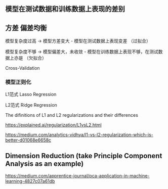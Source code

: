 ## 模型在测试数据和训练数据上表现的差别

## 方差 偏差均衡

模型复杂度过高 -> 模型方差变大 - 模型在测试数据上表现变差 （过拟合）

模型复杂度不够 -> 模型偏差大，未收敛 - 模型在训练数据上表现不够，在测试数据上亦是 （欠拟合）

Cross-Validation

### 模型正则化 

L1范式 Lasso Regression

L2范式 Ridge Regression

The difinitions of L1 and L2 regularizations and their differences

https://explained.ai/regularization/L1vsL2.html

https://medium.com/analytics-vidhya/l1-vs-l2-regularization-which-is-better-d01068e6658c

## Dimension Reduction (take Principle Component Analysis as an example)

https://medium.com/apprentice-journal/pca-application-in-machine-learning-4827c07a61db


```python

```
